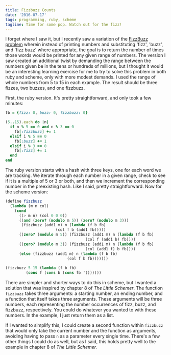 ```yaml
---
title: Fizzbuzz Counts
date: '2016-07-17'
tags: programming, ruby, scheme
tagline: Time for some pop. Watch out for the fizz!
---
```


I forget where I saw it, but I recently saw a variation of the <a href="http://en.wikipedia.org/wiki/Fizz_buzz">FizzBuzz problem</a> wherein instead of printing numbers and substituting 'fizz', 'buzz', and 'fizz buzz' where appropriate, the goal is to return the number of times those words would be printed for any given range of numbers. The version I saw created an additional twist by demanding the range between the numbers given be in the tens or hundreds of millions, but I thought it would be an interesting learning exercise for me to try to solve this problem in both ruby and scheme, only with more modest demands. I used the range of whole numbers from 5 to 15 in each example. The result should be three fizzes, two buzzes, and one fizzbuzz.

First, the ruby version. It's pretty straightforward, and only took a few minutes:

~~~ruby
fb = {fizz: 0, buzz: 0, fizzbuzz: 0}

(5..15).each do |n|
  if n % 5 == 0 and n % 3 == 0
    fb[:fizzbuzz] += 1
  elsif i % 5 == 0
    fb[:buzz] += 1
  elsif i % 3 == 0
    fb[:fizz] += 1
  end
end
~~~

The ruby version starts with a hash with three keys, one for each word we are tracking. We iterate through each number in a given range, check to see if it is a multiple of 5 or 3 or both, and then we increment the corresponding number in the preexisting hash. Like I said, pretty straightforward. Now for the scheme version:

~~~scheme
(define fizzbuzz
  (lambda (m n col)
    (cond
      ((> m n) (col 0 0 0))
      ((and (zero? (modulo m 5)) (zero? (modulo m 3)))
       (fizzbuzz (add1 m) n (lambda (f b fb)
                      (col f b (add1 fb)))))
      ((zero? (modulo m 5)) (fizzbuzz (add1 m) n (lambda (f b fb)
                                   (col f (add1 b) fb))))
      ((zero? (modulo m 3)) (fizzbuzz (add1 m) n (lambda (f b fb)
                                   (col (add1 f) b fb))))
      (else (fizzbuzz (add1 m) n (lambda (f b fb)
                           (col f b fb)))))))
                      
(fizzbuzz 5 15 (lambda (f b fb)
         (cons f (cons b (cons fb '())))))
~~~

There are simpler and shorter ways to do this in scheme, but I wanted a solution that was inspired by chapter 8 of <em>The Little Schemer</em>. The function `fizzbuzz` takes three arguments: a starting number, an ending number, and a function that itself takes three arguments. These arguments will be three numbers, each representing the number occurrences of fizz, buzz, and fizzbuzz, respectively. You could do whatever you wanted to with these numbers. In the example, I just return them as a list.

If I wanted to simplify this, I could create a second function within
`fizzbuzz` that would only take the current number and the function as
arguments, avoiding having to pass `n` as a parameter every single time.
There's a few other things I could do as well, but as I said, this holds pretty
well to the example in chapter 8 of *The Little Schemer.*
